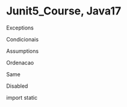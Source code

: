 # Junit5_Course, Java17

Exceptions

Condicionais

Assumptions

Ordenacao

Same

Disabled

import static
